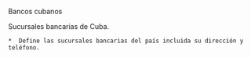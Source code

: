 Bancos cubanos

Sucursales bancarias de Cuba.

    *  Define las sucursales bancarias del país incluida su dirección y teléfono. 